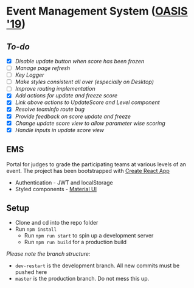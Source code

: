 # Event Management System ([OASIS '19](https://bits-oasis.org/))   

## _To-do_
  - [x] _Disable update button when score has been frozen_
  - [ ] _Manage page refresh_
  - [ ] _Key Logger_
  - [ ] _Make styles consistent all over (especially on Desktop)_
  - [ ] _Improve routing implementation_
  - [x] _Add actions for update and freeze score_
  - [x] _Link above actions to UpdateScore and Level component_
  - [x] _Resolve teamInfo route bug_
  - [x] _Provide feedback on score update and freeze_
  - [x] _Change update score view to allow parameter wise scoring_
  - [x] _Handle inputs in update score view_

## EMS

Portal for judges to grade the participating teams at various levels of an event. The project has been bootstrapped with [Create React App](https://github.com/facebook/create-react-app)
- Authentication - JWT and localStorage
- Styled components - [Material UI](https://material-ui.com/)

## Setup
- Clone and cd into the repo folder
- Run `npm install`
  - Run `npm run start` to spin up a development server
  - Run `npm run build` for a production build

_Please note the branch structure:_
  - `dev-restart` is the development branch. All new commits must be pushed here
  - `master` is the production branch. Do not mess this up.

